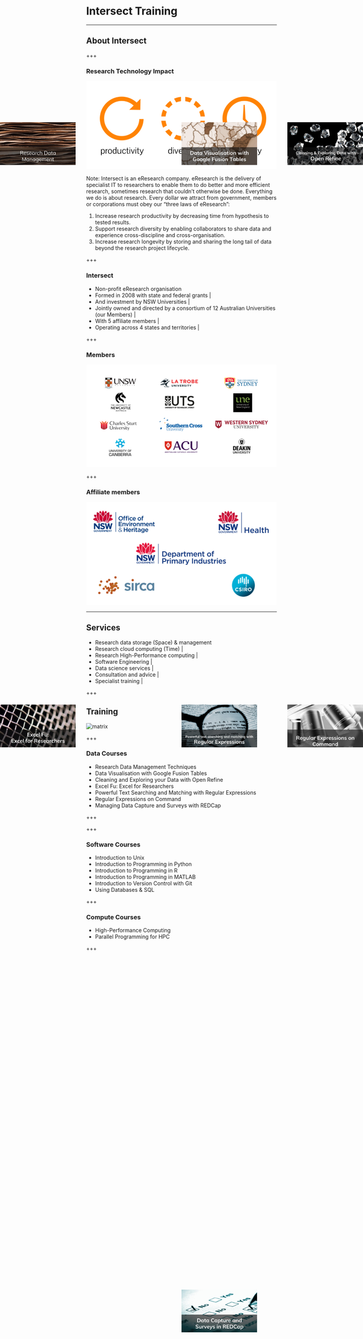 # Intersect Training

---

## About Intersect

+++

### Research Technology Impact

![research_technology_impact](assets/research_technology_impact.png)

Note:
Intersect is an eResearch company. eResearch is the delivery of specialist IT to researchers to enable them to do better and more efficient research, sometimes research that couldn’t otherwise be done.  Everything we do is about research. Every dollar we attract from government, members or corporations must obey our “three laws of eResearch”:
1. Increase research productivity by decreasing time from hypothesis to tested results. 
1. Support research diversity by enabling collaborators to share data and experience cross-discipline and cross-organisation. 
1. Increase research longevity by storing and sharing the long tail of data beyond the research project lifecycle. 

+++

### Intersect

- Non-profit eResearch organisation
- Formed in 2008 with state and federal grants |
- And investment by NSW Universities |
- Jointly owned and directed by a consortium of 12 Australian Universities (our Members) |
- With 5 affiliate members |
- Operating across 4 states and territories |

+++

### Members

![members](assets/members.png)

+++

### Affiliate members

![affiliates](assets/affiliates.png)

---

## Services

- Research data storage (Space) & management
- Research cloud computing (Time) |
- Research High-Performance computing |
- Software Engineering |
- Data science services |
- Consultation and advice |
- Specialist training |

+++

## Training

![matrix](assets/matrix.png) <!-- .element: class="fragment" -->

+++

### Data Courses

<ul>
<li>Research Data Management Techniques</li>
<li>Data Visualisation with Google Fusion Tables</li>
<li>Cleaning and Exploring your Data with Open Refine</li>
<li>Excel Fu: Excel for Researchers</li>
<li>Powerful Text Searching and Matching with Regular Expressions</li>
<li>Regular Expressions on Command</li>
<li>Managing Data Capture and Surveys with REDCap</li>
</ul>

+++

<img src="rdmt/rdmt_tile.jpg" alt="rdmt" style="position: fixed; left: 0%; top: 10%" width="200"/>
<img src="gft/gft_tile.jpg" alt="gft" style="position: fixed; left: 50%; top: 10%; margin-left: -100" width="200"/>
<img src="or/or_tile.jpg" alt="or" style="position: fixed; right: 0%; top: 10%" width="200"/>
<img src="excel/excel_tile.jpg" alt="excel" style="position: fixed; left: 0%; top: 50%; margin-top: -60px" width="200"/>
<img src="re/re_tile.jpg" alt="re" style="position: fixed; left: 50%; top: 50%; margin-top: -60px; margin-left: -100" width="200"/>
<img src="reoc/reoc_tile.jpg" alt="reoc" style="position: fixed; right: 0%; top: 50%; margin-top: -60px" width="200"/>
<img src="redcap/redcap_tile.jpg" alt="redcap" style="position: fixed; left: 50%; bottom: 10%; margin-left: -100" width="200"/>

+++

### Software Courses

<ul>
	<li>Introduction to Unix</li>
	<li>Introduction to Programming in Python</li>
	<li>Introduction to Programming in R</li>
	<li>Introduction to Programming in MATLAB</li>
	<li>Introduction to Version Control with Git</li>
	<li>Using Databases & SQL</li>
</ul>

+++

### Compute Courses

<ul>
	<li>High-Performance Computing</li>
	<li>Parallel Programming for HPC</li>
</ul>

+++	

